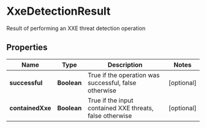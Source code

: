 

# XxeDetectionResult

Result of performing an XXE threat detection operation

## Properties

| Name | Type | Description | Notes |
|------------ | ------------- | ------------- | -------------|
|**successful** | **Boolean** | True if the operation was successful, false otherwise |  [optional] |
|**containedXxe** | **Boolean** | True if the input contained XXE threats, false otherwise |  [optional] |



